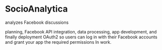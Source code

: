 # SocioAnalytica
analyzes Facebook discussions

 planning, Facebook API integration, data processing, app development, and finally deployment
 OAuth2 so users can log in with their Facebook accounts and grant your app the required permissions
 In work.